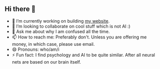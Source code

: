 ## Hi there 👋

- 🔭 I’m currently working on building [my website](https://whoami730.github.io/).
- 👯 I’m looking to collaborate on cool stuff which is not AI :)
- 💬 Ask me about why I am confused all the time.
- 📫 How to reach me: Preferably don't. Unless you are offering me money, in which case, please use email.
- 😄 Pronouns: who/am/i
- ⚡ Fun fact: I find psychology and AI to be quite similar. After all neural nets are based on our brain itself.
